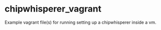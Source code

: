# chipwhisperer_vagrant
Example vagrant file(s) for running setting up a chipwhisperer inside a vm.
